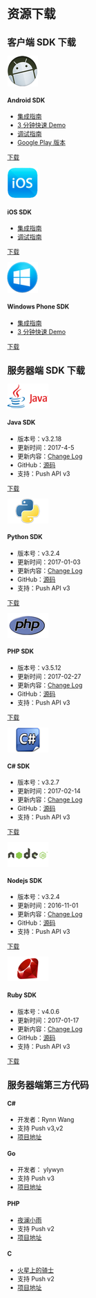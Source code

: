 # 资源下载

## 客户端 SDK 下载

<div class="row client downloads">
    <div class="col-md-4">
        <div class="thumbnail">
            <img src="../image/resource_android.png" alt="android">
            <div class="caption">
                <h4>Android SDK</h4>
                <ul>
                    <li><a href="../client/Android/android_guide">集成指南</a></li>
                    <li><a href="../client/Android/android_3m">3 分钟快速 Demo</a></li>
                    <li><a href="../client/Android/android_debug_guide">调试指南</a></li>
                    <li><a href="https://sdkfiledl.jiguang.cn/jpush-android-google-play-3.0.6.zip">Google Play 版本</a></li>
                </ul>
                <p><a href="https://www.jiguang.cn/downloads/sdk/android/" class="btn btn-default" role="button">下载</a></p>
            </div>
        </div>
    </div>
    <div class="col-md-4">
        <div class="thumbnail">
            <img src="../image/resource_ios.png" alt="iOS">
            <div class="caption">
                <h4>iOS SDK</h4>
                <ul>
                    <li><a href="../client/iOS/ios_guide_new">集成指南</a></li>
                    <li><a href="../client/iOS/ios_debug_guide/">调试指南</a></li>
                </ul>
                <p><a href="https://www.jiguang.cn/downloads/sdk/ios" class="btn btn-default" role="button">下载</a></p>
            </div>
        </div>
    </div>
    <div class="col-md-4">
        <div class="thumbnail">
            <img src="../image/resource_wp.png" alt="WinPhone">
            <div class="caption">
                <h4>Windows Phone SDK</h4>
                <ul>
                    <li><a href="../client/WindowsPhone/winphone_guide">集成指南</a></li>
                    <li><a href="../client/WindowsPhone/winphone_3m">3 分钟快速 Demo</a></li>
                </ul>
                <p><a href="https://www.jiguang.cn/downloads/sdk/winphone/" class="btn btn-default" role="button">下载</a></p>
            </div>
        </div>
    </div>
</div>


##  服务器端 SDK 下载

<div class="row server downloads">
    <div class="col-md-6">
        <div class="thumbnail">
            <img src="../image/resource_sdk_java.png" alt="Java">
            <div class="caption">
                <h4>Java SDK</h4>
                <ul>
                    <li>版本号：v3.2.18</li>
                    <li>更新时间：2017-4-5</li>
                    <li>更新内容：<a href="https://github.com/jpush/jpush-api-java-client/releases" target="_blank">Change Log</a></li>
                    <li>GitHub：<a href="https://github.com/jpush/jpush-api-java-client" target="_blank">源码</a></li>
                    <li>支持：Push API v3</li>
                </ul>
                <p><a href="https://sdkfiledl.jiguang.cn/jpush-client-3.2.18.zip" class="btn btn-default" role="button">下载</a></p>
            </div>
        </div>
    </div>
    <div class="col-md-6">
        <div class="thumbnail">
            <img src="../image/resource_sdk_python.png" alt="Python">
            <div class="caption">
                <h4>Python SDK</h4>
                <ul>
                    <li>版本号：v3.2.4</li>
                    <li>更新时间：2017-01-03</li>
                    <li>更新内容：<a href="https://github.com/jpush/jpush-api-python-client/releases" target="_blank">Change Log</a></li>
                    <li>GitHub：<a href="https://github.com/jpush/jpush-api-python-client" target="_blank">源码</a></li>
                    <li>支持：Push API v3</li>
                </ul>
                <p><a href="https://sdkfiledl.jiguang.cn/jpush-api-python-client-3.2.4.zip" class="btn btn-default" role="button">下载</a></p>
            </div>
        </div>
    </div>
</div>
<div class="row server downloads">
    <div class="col-md-6">
        <div class="thumbnail">
            <img src="../image/resource_sdk_php.png" alt="PHP">
            <div class="caption">
                <h4>PHP SDK</h4>
                <ul>
                    <li>版本号：v3.5.12</li>
                    <li>更新时间：2017-02-27</li>
                    <li>更新内容：<a href="https://github.com/jpush/jpush-api-php-client/releases" target="_blank">Change Log</a></li>
                    <li>GitHub：<a href="https://github.com/jpush/jpush-api-php-client" target="_blank">源码</a></li>
                    <li>支持：Push API v3</li>
                </ul>
                <p><a href="https://github.com/jpush/jpush-api-php-client/archive/v3.5.12.zip" class="btn btn-default" role="button">下载</a></p>
            </div>
        </div>
    </div>
    <div class="col-md-6">
        <div class="thumbnail">
            <img src="../image/resource_sdk_csharp.png" alt="C#">
            <div class="caption">
                <h4>C# SDK</h4>
                <ul>
                    <li>版本号：v3.2.7</li>
                    <li>更新时间：2017-02-14</li>
                    <li>更新内容：<a href="https://github.com/jpush/jpush-api-csharp-client/releases" target="_blank">Change Log</a></li>
                    <li>GitHub：<a href="https://github.com/jpush/jpush-api-csharp-client" target="_blank">源码</a></li>
                    <li>支持：Push API v3</li>
                </ul>
                <p><a href="https://sdkfiledl.jiguang.cn/jpush-api-csharp-client-3.2.7.1.zip" class="btn btn-default" role="button">下载</a></p>
            </div>
        </div>
    </div>
</div>
<div class="row server downloads">
    <div class="col-md-6">
        <div class="thumbnail">
            <img src="../image/resource_sdk_nodejs.png" alt="Nodejs">
            <div class="caption">
                <h4>Nodejs SDK</h4>
                <ul>
                    <li>版本号：v3.2.4</li>
                    <li>更新时间：2016-11-01</li>
                    <li>更新内容：<a href="https://github.com/jpush/jpush-api-nodejs-client/releases" target="_blank">Change Log</a></li>
                    <li>GitHub：<a href="https://github.com/jpush/jpush-api-nodejs-client" target="_blank">源码</a></li>
                    <li>支持：Push API v3</li>
                </ul>
                <p><a href="https://github.com/jpush/jpush-api-nodejs-client/archive/v3.2.4.zip" class="btn btn-default" role="button">下载</a></p>
            </div>
        </div>
    </div>
    <div class="col-md-6">
        <div class="thumbnail">
            <img src="../image/resource_sdk_ruby.png" alt="Ruby">
            <div class="caption">
                <h4>Ruby SDK</h4>
                <ul>
                    <li>版本号：v4.0.6</li>
                    <li>更新时间：2017-01-17</li>
                    <li>更新内容：<a href="https://github.com/jpush/jpush-api-ruby-client/releases" target="_blank">Change Log</a></li>
                    <li>GitHub：<a href="https://github.com/jpush/jpush-api-ruby-client" target="_blank">源码</a></li>
                    <li>支持：Push API v3</li>
                </ul>
                <p><a href="https://github.com/jpush/jpush-api-ruby-client/archive/v4.0.6.zip" class="btn btn-default" role="button">下载</a></p>
            </div>
        </div>
    </div>
</div>

## 服务器端第三方代码

<div class="row 3rd downloads">
    <div class="col-md-3 col-sm-6">
        <h4>C#</h4>
        <ul>
            <li>开发者：Rynn Wang </li>
            <li>支持 Push v3,v2 </li>
            <li><a href="https://jpush.codeplex.com/">项目地址</a></li>
        </ul>
    </div>
    <div class="col-md-3 col-sm-6">
        <h4>Go</h4>
        <ul>
            <li>开发者： ylywyn</li>
            <li>支持 Push v3</li>
            <li><a href="https://github.com/ylywyn/jpush-api-go-client">项目地址</a></li>
        </ul>
    </div>
    <div class="col-md-3 col-sm-6">
        <h4>PHP</h4>
        <ul>
            <li><a href="http://www.yelanxiaoyu.com">夜澜小雨</a></li>
            <li>支持 Push v2</li>
            <li><a href="http://www.yelanxiaoyu.com/code/phonegap%E5%BC%80%E5%8F%91/jpush_push_php_server.html">项目地址</a></li>
        </ul>
    </div>
    <div class="col-md-3 col-sm-6">
        <h4>C</h4>
        <ul>
            <li><a href="http://www.weibo.com/issacsonjj">火星上的骑士</a></li>
            <li>支持 Push v2</li>
            <li><a href="https://github.com/issacsonjj/JPushDemo">项目地址</a></li>
        </ul>
    </div>
</div>
